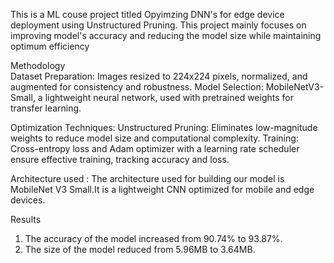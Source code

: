 This is a ML couse project titled Opyimzing DNN's for edge device deployment using Unstructured Pruning.
This project mainly focuses on improving model's accuracy and reducing the model size while maintaining optimum efficiency


Methodology  
Dataset Preparation: Images resized to 224x224 pixels, normalized, and augmented for consistency and robustness.
Model Selection: MobileNetV3-Small, a lightweight neural network, used with pretrained weights for transfer learning.

Optimization Techniques:
Unstructured Pruning: Eliminates low-magnitude weights to reduce model size and computational complexity.
Training: Cross-entropy loss and Adam optimizer with a learning rate scheduler ensure effective training, tracking accuracy and loss.

Architecture used :
The architecture used for building our model is MobileNet V3 Small.It is a lightweight CNN optimized for mobile and edge devices.


Results
1) The accuracy of the model increased from 90.74% to 93.87%.
2) The size of the model reduced from 5.96MB to 3.64MB.
